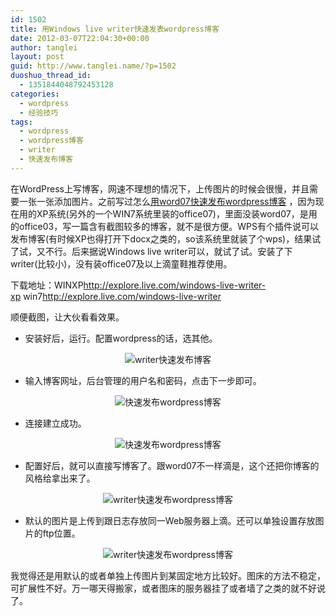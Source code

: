 ```yaml
---
id: 1502
title: 用Windows live writer快速发表wordpress博客
date: 2012-03-07T22:04:30+00:00
author: tanglei
layout: post
guid: http://www.tanglei.name/?p=1502
duoshuo_thread_id:
  - 1351844048792453128
categories:
  - wordpress
  - 经验技巧
tags:
  - wordpress
  - wordpress博客
  - writer
  - 快速发布博客
---
```

在WordPress上写博客，网速不理想的情况下，上传图片的时候会很慢，并且需要一张一张添加图片。之前写过怎么[用word07快速发布wordpress博客](/blog/publish-a-blog-easily-and-quickly-with-good-style.html) ，因为现在用的XP系统(另外的一个WIN7系统里装的office07)，里面没装word07，是用的office03，写一篇含有截图较多的博客，就不是很方便。WPS有个插件说可以发布博客(有时候XP也得打开下docx之类的，so该系统里就装了个wps)，结果试了试，又不行。后来据说Windows live writer可以，就试了试。安装了下writer(比较小)，没有装office07及以上滴童鞋推荐使用。

下载地址：WINXP<http://explore.live.com/windows-live-writer-xp> win7<http://explore.live.com/windows-live-writer>

顺便截图，让大伙看看效果。

  * 安装好后，运行。配置wordpress的话，选其他。

<p style="text-align: center;">
  <img class=" aligncenter" src="http://i1123.photobucket.com/albums/l549/tl3shi/use-writer-to-blog-on-wordpress.jpg" alt="writer快速发布博客"  data-pinit="registered" />
</p>

  * 输入博客网址，后台管理的用户名和密码，点击下一步即可。

<p style="text-align: center;">
  <img class="aligncenter" src="http://i1123.photobucket.com/albums/l549/tl3shi/use-writer-to-blog-on-wordpress-1.jpg" alt="快速发布wordpress博客"  data-pinit="registered" />
</p>

  * 连接建立成功。

<p style="text-align: center;">
  <img class="alignnone" src="http://i1123.photobucket.com/albums/l549/tl3shi/use-writer-to-blog-on-wordpress-2.jpg" alt="快速发布wordpress博客"  data-pinit="registered" />
</p>

  * 配置好后，就可以直接写博客了。跟word07不一样滴是，这个还把你博客的风格给拿出来了。

<p style="text-align: center;">
  <img class="aligncenter" src="http://i1123.photobucket.com/albums/l549/tl3shi/use-writer-to-blog-on-wordpress-3.jpg" alt="writer快速发布wordpress博客"  data-pinit="registered" />
</p>

  * 默认的图片是上传到跟日志存放同一Web服务器上滴。还可以单独设置存放图片的ftp位置。

<p style="text-align: center;">
  <img class="aligncenter alignnone" src="http://i1123.photobucket.com/albums/l549/tl3shi/use-writer-to-blog-on-wordpress-4.jpg" alt="writer快速发布wordpress博客"  data-pinit="registered" />
</p>

我觉得还是用默认的或者单独上传图片到某固定地方比较好。图床的方法不稳定，可扩展性不好。万一哪天得搬家，或者图床的服务器挂了或者墙了之类的就不好说了。

